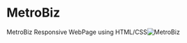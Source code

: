 # MetroBiz
MetroBiz Responsive WebPage using HTML/CSS![MetroBiz](https://user-images.githubusercontent.com/107345317/188590166-6df19366-cfa8-486a-9224-7a7119469bbe.png)

